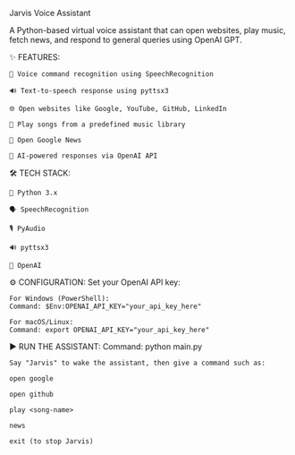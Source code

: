 Jarvis Voice Assistant

A Python-based virtual voice assistant that can open websites, play music, fetch news, and respond to general queries using OpenAI GPT.

✨ FEATURES:

    🎤 Voice command recognition using SpeechRecognition

    🔊 Text-to-speech response using pyttsx3

    🌐 Open websites like Google, YouTube, GitHub, LinkedIn

    🎵 Play songs from a predefined music library

    📰 Open Google News

    🤖 AI-powered responses via OpenAI API

🛠️ TECH STACK:

    🐍 Python 3.x

    🗣️ SpeechRecognition

    🎙️ PyAudio

    🔊 pyttsx3

    🤖 OpenAI

⚙️ CONFIGURATION:
    Set your OpenAI API key:

    For Windows (PowerShell):
    Command: $Env:OPENAI_API_KEY="your_api_key_here"

    For macOS/Linux:
    Command: export OPENAI_API_KEY="your_api_key_here"

▶️ RUN THE ASSISTANT:
    Command: python main.py

    Say "Jarvis" to wake the assistant, then give a command such as:

    open google

    open github

    play <song-name>

    news

    exit (to stop Jarvis)
